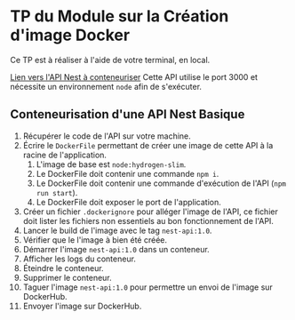 # TP du Module sur la Création d'image Docker

Ce TP est à réaliser à l'aide de votre terminal, en local.

<a href='https://github.com/Simplon-hdf/Docker-TP-4.0--Nest-API'>Lien vers l'API Nest à conteneuriser</a>
Cette API utilise le port 3000 et nécessite un environnement `node` afin de s'exécuter.

## Conteneurisation d'une API Nest Basique

1. Récupérer le code de l'API sur votre machine.
2. Écrire le `DockerFile` permettant de créer une image de cette API à la racine de l'application.
   1. L'image de base est `node:hydrogen-slim`.
   2. Le DockerFile doit contenir une commande `npm i`.
   3. Le DockerFile doit contenir une commande d'exécution de l'API (`npm run start`).
   4. Le DockerFile doit exposer le port de l'application.
3. Créer un fichier `.dockerignore` pour alléger l'image de l'API, ce fichier doit lister les fichiers non essentiels au bon fonctionnement de l'API.
4. Lancer le build de l'image avec le tag `nest-api:1.0`.
5. Vérifier que le l'image à bien été créée.
6. Démarrer l'image `nest-api:1.0` dans un conteneur.
7. Afficher les logs du conteneur.
8. Éteindre le conteneur.
9. Supprimer le conteneur.
10. Taguer l'image `nest-api:1.0` pour permettre un envoi de l'image sur DockerHub.
11. Envoyer l'image sur DockerHub.